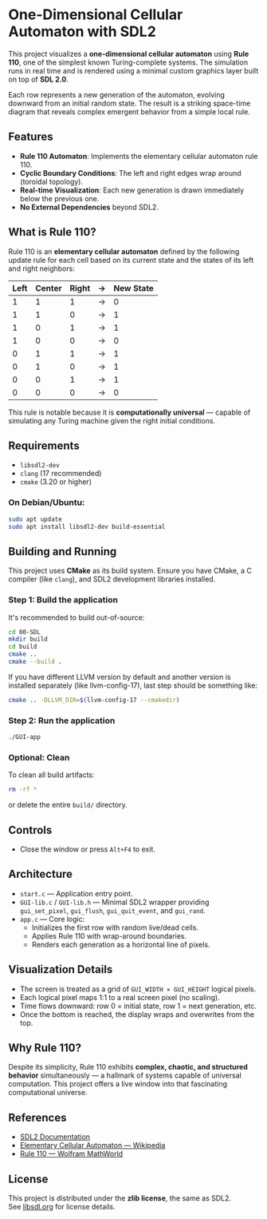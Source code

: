 # One-Dimensional Cellular Automaton with SDL2

This project visualizes a **one-dimensional cellular automaton** using **Rule 110**, one of the simplest known Turing-complete systems. The simulation runs in real time and is rendered using a minimal custom graphics layer built on top of **SDL 2.0**.

Each row represents a new generation of the automaton, evolving downward from an initial random state. The result is a striking space-time diagram that reveals complex emergent behavior from a simple local rule.

## Features

- **Rule 110 Automaton**: Implements the elementary cellular automaton rule 110.
- **Cyclic Boundary Conditions**: The left and right edges wrap around (toroidal topology).
- **Real-time Visualization**: Each new generation is drawn immediately below the previous one.
- **No External Dependencies** beyond SDL2.

## What is Rule 110?

Rule 110 is an **elementary cellular automaton** defined by the following update rule for each cell based on its current state and the states of its left and right neighbors:

| Left | Center | Right | -> | New State |
|------|--------|-------|---|-----------|
| 1    | 1      | 1     | -> | 0         |
| 1    | 1      | 0     | -> | 1         |
| 1    | 0      | 1     | -> | 1         |
| 1    | 0      | 0     | -> | 0         |
| 0    | 1      | 1     | -> | 1         |
| 0    | 1      | 0     | -> | 1         |
| 0    | 0      | 1     | -> | 1         |
| 0    | 0      | 0     | -> | 0         |

This rule is notable because it is **computationally universal** — capable of simulating any Turing machine given the right initial conditions.

## Requirements

- `libsdl2-dev`
- `clang` (17 recommended)
- `cmake` (3.20 or higher)

### On Debian/Ubuntu:

```bash
sudo apt update
sudo apt install libsdl2-dev build-essential
```

## Building and Running

This project uses **CMake** as its build system. Ensure you have CMake, a C compiler (like `clang`), and SDL2 development libraries installed.

### Step 1: Build the application

It's recommended to build out-of-source:

```bash
cd 00-SDL
mkdir build
cd build
cmake ..
cmake --build .
```
If you have different LLVM version by default and another version is installed separately (like llvm-config-17), last step should be something like:

```bash
cmake .. -DLLVM_DIR=$(llvm-config-17 --cmakedir)
```

### Step 2: Run the application

```bash
./GUI-app
```


### Optional: Clean

To clean all build artifacts:

```bash
rm -rf *
```

or delete the entire `build/` directory.

## Controls

- Close the window or press `Alt+F4` to exit.

## Architecture

- `start.c` — Application entry point.
- `GUI-lib.c` / `GUI-lib.h` — Minimal SDL2 wrapper providing `gui_set_pixel`, `gui_flush`, `gui_quit_event`, and `gui_rand`.
- `app.c` — Core logic:
  - Initializes the first row with random live/dead cells.
  - Applies Rule 110 with wrap-around boundaries.
  - Renders each generation as a horizontal line of pixels.

## Visualization Details

- The screen is treated as a grid of `GUI_WIDTH × GUI_HEIGHT` logical pixels.
- Each logical pixel maps 1:1 to a real screen pixel (no scaling).
- Time flows downward: row 0 = initial state, row 1 = next generation, etc.
- Once the bottom is reached, the display wraps and overwrites from the top.

## Why Rule 110?

Despite its simplicity, Rule 110 exhibits **complex, chaotic, and structured behavior** simultaneously — a hallmark of systems capable of universal computation. This project offers a live window into that fascinating computational universe.

## References

- [SDL2 Documentation](https://wiki.libsdl.org/SDL2)
- [Elementary Cellular Automaton — Wikipedia](https://en.wikipedia.org/wiki/Elementary_cellular_automaton)
- [Rule 110 — Wolfram MathWorld](https://mathworld.wolfram.com/Rule110.html)

## License

This project is distributed under the **zlib license**, the same as SDL2.  
See [libsdl.org](https://www.libsdl.org/) for license details.
